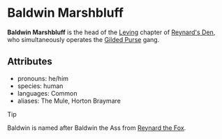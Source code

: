 # Baldwin Marshbluff

**Baldwin Marshbluff** is the head of the [Leving](../leving/leving.md) chapter of [Reynard's Den](../../../organizations/reynards-den), who simultaneously operates the [Gilded Purse](../../../organizations/gilded-purse) gang.

## Attributes

- pronouns: he/him
- species: human
- languages: Common
- aliases: The Mule, Horton Braymare

> [!TIP]
> Baldwin is named after Baldwin the Ass from [Reynard the Fox](https://en.wikipedia.org/wiki/Reynard_the_Fox).
